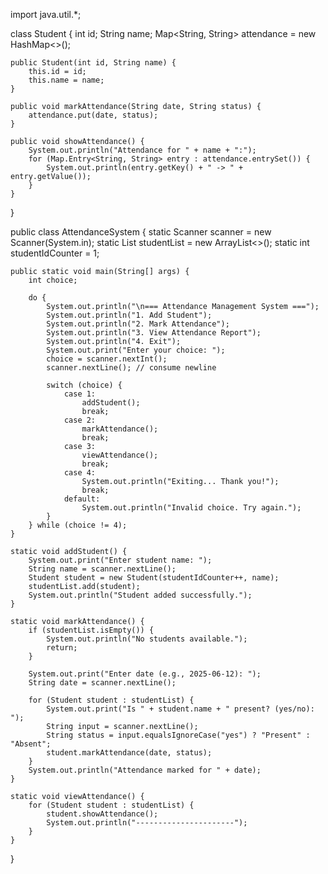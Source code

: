 import java.util.*;

class Student {
    int id;
    String name;
    Map<String, String> attendance = new HashMap<>();

    public Student(int id, String name) {
        this.id = id;
        this.name = name;
    }

    public void markAttendance(String date, String status) {
        attendance.put(date, status);
    }

    public void showAttendance() {
        System.out.println("Attendance for " + name + ":");
        for (Map.Entry<String, String> entry : attendance.entrySet()) {
            System.out.println(entry.getKey() + " -> " + entry.getValue());
        }
    }
}

public class AttendanceSystem {
    static Scanner scanner = new Scanner(System.in);
    static List<Student> studentList = new ArrayList<>();
    static int studentIdCounter = 1;

    public static void main(String[] args) {
        int choice;

        do {
            System.out.println("\n=== Attendance Management System ===");
            System.out.println("1. Add Student");
            System.out.println("2. Mark Attendance");
            System.out.println("3. View Attendance Report");
            System.out.println("4. Exit");
            System.out.print("Enter your choice: ");
            choice = scanner.nextInt();
            scanner.nextLine(); // consume newline

            switch (choice) {
                case 1:
                    addStudent();
                    break;
                case 2:
                    markAttendance();
                    break;
                case 3:
                    viewAttendance();
                    break;
                case 4:
                    System.out.println("Exiting... Thank you!");
                    break;
                default:
                    System.out.println("Invalid choice. Try again.");
            }
        } while (choice != 4);
    }

    static void addStudent() {
        System.out.print("Enter student name: ");
        String name = scanner.nextLine();
        Student student = new Student(studentIdCounter++, name);
        studentList.add(student);
        System.out.println("Student added successfully.");
    }

    static void markAttendance() {
        if (studentList.isEmpty()) {
            System.out.println("No students available.");
            return;
        }

        System.out.print("Enter date (e.g., 2025-06-12): ");
        String date = scanner.nextLine();

        for (Student student : studentList) {
            System.out.print("Is " + student.name + " present? (yes/no): ");
            String input = scanner.nextLine();
            String status = input.equalsIgnoreCase("yes") ? "Present" : "Absent";
            student.markAttendance(date, status);
        }
        System.out.println("Attendance marked for " + date);
    }

    static void viewAttendance() {
        for (Student student : studentList) {
            student.showAttendance();
            System.out.println("----------------------");
        }
    }
}
